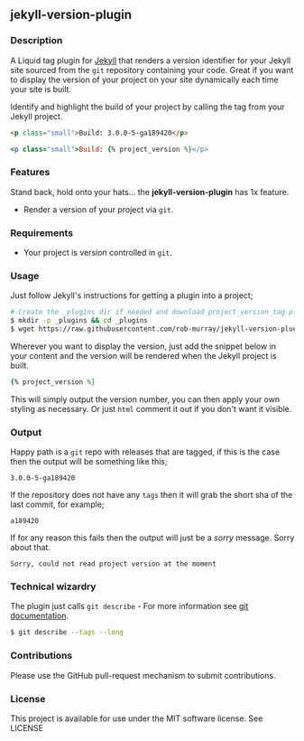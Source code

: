 ## jekyll-version-plugin

### Description

A Liquid tag plugin for [Jekyll](http://jekyllrb.com/) that renders a version identifier for your Jekyll site sourced from the `git` repository containing your code. Great if you want to display the version of your project on your site dynamically each time your site is built.

Identify and highlight the build of your project by calling the tag from your Jekyll project.

```html
<p class="small">Build: 3.0.0-5-ga189420</p>
```

```ruby
<p class="small">Build: {% project_version %}</p>
```

### Features

Stand back, hold onto your hats... the **jekyll-version-plugin** has 1x feature.

* Render a version of your project via `git`.

### Requirements

* Your project is version controlled in `git`.

### Usage

Just follow Jekyll's instructions for getting a plugin into a project;

```bash
# Create the _plugins dir if needed and download project_version_tag plugin
$ mkdir -p _plugins && cd _plugins
$ wget https://raw.githubusercontent.com/rob-murray/jekyll-version-plugin/master/lib/project_version_tag.rb
```

Wherever you want to display the version, just add the snippet below in your content and the version will be rendered when the Jekyll project is built.

```ruby
{% project_version %}
```

This will simply output the version number, you can then apply your own styling as necessary. Or just `html` comment it out if you don't want it visible.

### Output

Happy path is a `git` repo with releases that are tagged, if this is the case then the output will be something like this;

`3.0.0-5-ga189420`

If the repository does not have any `tags` then it will grab the short sha of the last commit, for example;

`a189420`

If for any reason this fails then the output will just be a *sorry* message. Sorry about that.

`Sorry, could not read project version at the moment`


### Technical wizardry

The plugin just calls `git describe` - For more information see [git documentation](http://git-scm.com/docs/git-describe).

```bash
$ git describe --tags --long
```

### Contributions

Please use the GitHub pull-request mechanism to submit contributions.

### License

This project is available for use under the MIT software license.
See LICENSE
